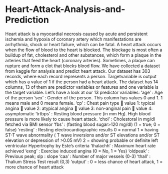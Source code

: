 # Heart-Attack-Analysis-and-Prediction
Heart attack is a myocardial necrosis caused by acute and persistent ischemia and hypoxia of  coronary artery which manifestations are arrhythmia, shock or heart failure, which can be fatal.
A heart attack occurs when the flow of blood to the heart is blocked. The blockage is most often 
a buildup of fat, cholesterol and other substances, which form a plaque in the arteries that feed
the heart (coronary arteries). Sometimes, a plaque can rupture and form a clot that blocks 
blood flow.
We have collected a dataset from kaggle for analysis and predict heart attack. 
Our dataset has 303 records, where each record represents a person. Targetvariable is output which has a value of 1 if the person had a heart attack.
The dataset has 14 columns, 13 of them are predictor variables or features and 
one variable is the target variable. Let’s have a look at our 13 predictor variables:
‘age’ : Age of the person
‘sex’ : Gender of the person. This column has values 0 and 1. 1 means male and 0 
means female.
‘cp’ : Chest pain type
 value 1: typical angina
 value 2: atypical angina
 value 3: non-anginal pain
 value 4: asymptomatic
‘trtbps’ : Resting blood pressure (in mm Hg). High blood pressure is more likely to 
cause heart attack.
‘chol’ : Cholestoral in mg/dl fetched via BMI sensor
‘fbs’ : (fasting blood sugar>120 mg/dl) (1 = true; 0 = false)
‘resting’ : Resting electrocardiographic results 
 0 = normal
 1 = having ST-T wave abnormality ( T wave inversions and/or ST elevations
 and/or ST elevation or depression of >0.05 mV)
 2 = showing probable or definite left ventricular
 Hypertrophy by Este’s criteria
‘thalachh’ : Maximum heart rate achieved
‘exng’ : Exercise induced angina (0 = No, 1 = Yes)
‘oldpeak’ : Previous peak; slp : slope
‘caa’ : Number of major vessels (0-3) ‘thall’ : Thalium Stress Test result (0,3)
‘output’ : 0 = less chance of heart attack, 1 = more chance of heart attack

